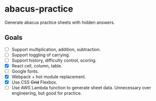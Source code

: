 # abacus-practice

Generate abacus practice sheets with hidden answers.

## Goals

- [ ] Support multiplication, addition, subtraction.
- [ ] Support toggling of carrying.
- [ ] Support history, difficulty control, scoring.
- [x] React cell, column, table.
- [ ] Google fonts.
- [x] Webpack + hot module replacement.
- [x] Use CSS ~~Grid~~ Flexbox.
- [ ] Use AWS Lambda function to generate sheet data. Unnecessary over engineering, but good for practice.

